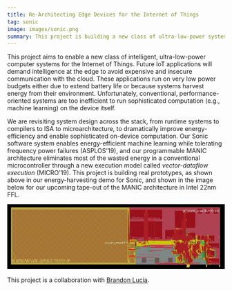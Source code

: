 ```yaml
---
title: Re-Architecting Edge Devices for the Internet of Things
tag: sonic
image: images/sonic.png
summary: This project is building a new class of ultra-low-power systems to enable sophisticated on-device computation (e.g., machine learning) in the Internet of Things (IoT). (Collaboration with [Brandon Lucia](https://brandonlucia.com).)
---
```


This project aims to enable a new class of intelligent, ultra-low-power computer systems
for the Internet of Things.
Future IoT applications will demand intelligence at the edge
to avoid expensive and insecure communication with the cloud.
These applications run on very low power budgets
either due to extend battery life
or because systems harvest energy from their environment.
Unfortunately, conventional, performance-oriented systems are too inefficient to run sophisticated computation (e.g., machine learning) on the device itself.

We are revisiting system design across the stack, from runtime systems to compilers to ISA to microarchitecture,
to dramatically improve energy-efficiency and enable sophisticated on-device computation.
Our Sonic software system enables energy-efficient machine learning while tolerating frequency power failures (ASPLOS'19),
and our programmable MANIC architecture eliminates most of the wasted energy in a conventional microcontroller
through a new execution model called _vector-dataflow execution_ (MICRO'19).
This project is building real prototypes, as shown above in our energy-harvesting demo for Sonic,
and shown in the image below for our upcoming tape-out of the MANIC architecture in Intel 22nm FFL.

<img src="../images/manic-pnr.jpg" class="person" style="height: 150px !important; width: auto !important; margin-right: 10px" />

This project is a collaboration with [Brandon Lucia](https://brandonlucia.com).